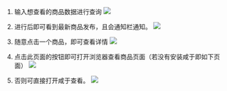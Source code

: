 1. 输入想查看的商品数据进行查询
![](https://raw.githubusercontent.com/hongnet/JAVA/master/Android/img/LoginPage.png)

2. 进行后即可看到最新商品发布，且会通知栏通知。
![](https://raw.githubusercontent.com/hongnet/JAVA/master/Android/img/MarketList.png)

3. 随意点击一个商品，即可查看详情
![](https://raw.githubusercontent.com/hongnet/JAVA/master/Android/img/DESC.png)

4. 点击此页面的按钮即可打开浏览器查看商品页面（若没有安装咸于即如下页面）
![](https://raw.githubusercontent.com/hongnet/JAVA/master/Android/img/Browser.png)

5. 否则可直接打开咸于查看。
![](https://raw.githubusercontent.com/hongnet/JAVA/master/Android/img/Introduce.png)